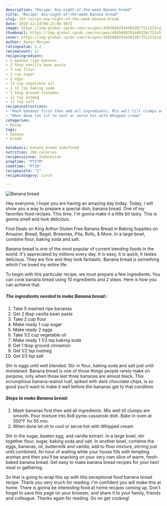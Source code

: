 ```yaml
---
description: "Recipe: Any-night-of-the-week Banana bread"
title: "Recipe: Any-night-of-the-week Banana bread"
slug: 187-recipe-any-night-of-the-week-banana-bread
date: 2019-12-24T00:23:04.987Z
image: https://img-global.cpcdn.com/recipes/4565609291448320/751x532cq70/banana-bread-recipe-main-photo.jpg
thumbnail: https://img-global.cpcdn.com/recipes/4565609291448320/751x532cq70/banana-bread-recipe-main-photo.jpg
cover: https://img-global.cpcdn.com/recipes/4565609291448320/751x532cq70/banana-bread-recipe-main-photo.jpg
author: Agnes Morgan
ratingvalue: 3.2
reviewcount: 11
recipeingredient:
- 5 mashed ripe bananas
- 2 tbsp vanilla bean paste
- 2 cup flour
- 1 cup sugar
- 2 eggs
- 12 cup vegetable oil
- 1 13 tsp baking soda
- 1 tbsp ground cinnamon
- 12 tsp nutmeg
- 13 tsp salt
recipeinstructions:
- "Mash bananas first then add all ingredients. Mix well till clumps are smooth. Pour mixture into 8x8 pyrex casserole dish. Bake in oven at 350°F for 55 min."
- "When done let sit to cool or serve hot with Whipped cream"
categories:
- Resep
tags:
- banana
- bread

katakunci: banana bread undefined
nutrition: 260 calories
recipecuisine: Indonesian
preptime: "PT27M"
cooktime: "PT1H"
recipeyield: "2"
recipecategory: Lunch

---
```



![Banana bread](https://img-global.cpcdn.com/recipes/4565609291448320/751x532cq70/banana-bread-recipe-main-photo.jpg)

Hey everyone, I hope you are having an amazing day today. Today, I will show you a way to prepare a special dish, banana bread. One of my favorites food recipes. This time, I'm gonna make it a little bit tasty. This is gonna smell and look delicious.

Find Deals on King Arthur Gluten Free Banana Bread in Baking Supplies on Amazon. Bread, Bagel, Brownies, Pita, Rolls, &amp; More. In a large bowl, combine flour, baking soda and salt.

Banana bread is one of the most popular of current trending foods in the world. It's appreciated by millions every day. It is easy, it is quick, it tastes delicious. They are fine and they look fantastic. Banana bread is something which I've loved my entire life.


To begin with this particular recipe, we must prepare a few ingredients. You can cook banana bread using 10 ingredients and 2 steps. Here is how you can achieve that.

##### The ingredients needed to make Banana bread::

1. Take 5 mashed ripe bananas
1. Get 2 tbsp vanilla bean paste
1. Take 2 cup flour
1. Make ready 1 cup sugar
1. Make ready 2 eggs
1. Take 1/2 cup vegetable oil
1. Make ready 1 1/3 tsp baking soda
1. Get 1 tbsp ground cinnamon
1. Get 1/2 tsp nutmeg
1. Get 1/3 tsp salt


Stir in eggs until well blended. Stir in flour, baking soda and salt just until moistened. Banana bread is one of those things people rarely make on purpose, only when those last three bananas are almost black. This scrumptious banana-walnut loaf, spiked with dark chocolate chips, is so good you&#39;ll want to make it well before the bananas get to that condition. 

##### Steps to make Banana bread:

1. Mash bananas first then add all ingredients. Mix well till clumps are smooth. Pour mixture into 8x8 pyrex casserole dish. Bake in oven at 350°F for 55 min.
1. When done let sit to cool or serve hot with Whipped cream


Stir in the sugar, beaten egg, and vanilla extract. In a large bowl, stir together flour, sugar, baking soda and salt. In another bowl, combine the eggs, bananas, oil, buttermilk and vanilla; add to flour mixture, stirring just until combined. An hour of waiting while your house fills with tempting aromas and then you&#39;ll be snacking on your very own slice of warm, fresh-baked banana bread. Get easy to make banana bread recipes for your next meal or gathering. 

So that is going to wrap this up with this exceptional food banana bread recipe. Thank you very much for reading. I'm confident you will make this at home. There is gonna be interesting food at home recipes coming up. Don't forget to save this page on your browser, and share it to your family, friends and colleague. Thanks again for reading. Go on get cooking!
